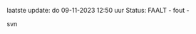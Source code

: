 laatste update: 
do 09-11-2023 12:50   uur 
Status: FAALT - fout - 
<div class="service R">svn</div>